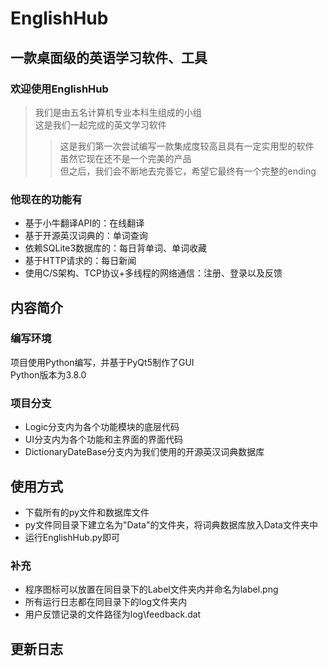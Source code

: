 # EnglishHub
## 一款桌面级的英语学习软件、工具
### 欢迎使用EnglishHub
> 我们是由五名计算机专业本科生组成的小组  
> 这是我们一起完成的英文学习软件 
> > 这是我们第一次尝试编写一款集成度较高且具有一定实用型的软件  
> > 虽然它现在还不是一个完美的产品  
> > 但之后，我们会不断地去完善它，希望它最终有一个完整的ending   
### 他现在的功能有  
+ 基于小牛翻译API的：在线翻译
+ 基于开源英汉词典的：单词查询
+ 依赖SQLite3数据库的：每日背单词、单词收藏
+ 基于HTTP请求的：每日新闻
+ 使用C/S架构、TCP协议+多线程的网络通信：注册、登录以及反馈
## 内容简介
### 编写环境
项目使用Python编写，并基于PyQt5制作了GUI</br>
Python版本为3.8.0
### 项目分支
+ Logic分支内为各个功能模块的底层代码
+ UI分支内为各个功能和主界面的界面代码
+ DictionaryDateBase分支内为我们使用的开源英汉词典数据库
## 使用方式
+ 下载所有的py文件和数据库文件
+ py文件同目录下建立名为"Data"的文件夹，将词典数据库放入Data文件夹中
+ 运行EnglishHub.py即可
### 补充
+ 程序图标可以放置在同目录下的Label文件夹内并命名为label.png
+ 所有运行日志都在同目录下的log文件夹内
+ 用户反馈记录的文件路径为log\\feedback.dat
## 更新日志
